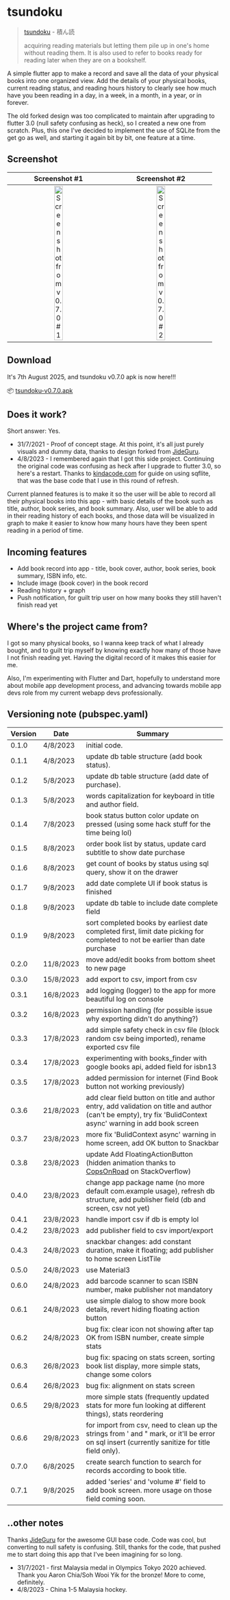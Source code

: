 # tsundoku

> [tsundoku](https://en.wikipedia.org/wiki/Tsundoku) - 積ん読
>
> acquiring reading materials but letting them pile up in one's home without reading them. It is also used to refer to books ready for reading later when they are on a bookshelf.

A simple flutter app to make a record and save all the data of your physical books into one organized view. Add the details of your physical books, current reading status, and reading hours history to clearly see how much have you been reading in a day, in a week, in a month, in a year, or in forever.

The old forked design was too complicated to maintain after upgrading to flutter 3.0 (null safety confusing as heck), so I created a new one from scratch. Plus, this one I've decided to implement the use of SQLite from the get go as well, and starting it again bit by bit, one feature at a time.

## Screenshot
| Screenshot #1 | Screenshot #2 |
| :---: | :---: |
| <img src="https://www.hilmihisham.com/images/coderepo/tsundoku-1.png" alt="Screenshot from v0.7.0 #1" style="width:30%; height:auto;"> | <img src="https://www.hilmihisham.com/images/coderepo/tsundoku-2.png" alt="Screenshot from v0.7.0 #2" style="width:30%; height:auto;">

## Download
It's 7th August 2025, and tsundoku v0.7.0 apk is now here!!!

:package: [tsundoku-v0.7.0.apk](https://github.com/hilmihisham/tsundoku/releases/tag/v0.7.0)

## Does it work?
Short answer: Yes.
- 31/7/2021 - Proof of concept stage. At this point, it's all just purely visuals and dummy data, thanks to design forked from [JideGuru](https://github.com/JideGuru).
- 4/8/2023 - I remembered again that I got this side project. Continuing the original code was confusing as heck after I upgrade to flutter 3.0, so here's a restart. Thanks to [kindacode.com](https://www.kindacode.com/article/flutter-sqlite/) for guide on using sqflite, that was the base code that I use in this round of refresh.

Current planned features is to make it so the user will be able to record all their physical books into this app - with basic details of the book such as title, author, book series, and book summary. Also, user will be able to add in their reading history of each books, and those data will be visualized in graph to make it easier to know how many hours have they been spent reading in a period of time.

## Incoming features
- Add book record into app - title, book cover, author, book series, book summary, ISBN info, etc.
- Include image (book cover) in the book record
- Reading history + graph
- Push notification, for guilt trip user on how many books they still haven't finish read yet

## Where's the project came from?
I got so many physical books, so I wanna keep track of what I already bought, and to guilt trip myself by knowing exactly how many of those have I not finish reading yet. Having the digital record of it makes this easier for me. 

Also, I'm experimenting with Flutter and Dart, hopefully to understand more about mobile app development process, and advancing towards mobile app devs role from my current webapp devs professionally. 

## Versioning note (pubspec.yaml)
Version | Date | Summary
----- | --------- | ---
0.1.0 |  4/8/2023 | initial code.
0.1.1 |  4/8/2023 | update db table structure (add book status).
0.1.2 |  5/8/2023 | update db table structure (add date of purchase).
0.1.3 |  5/8/2023 | words capitalization for keyboard in title and author field.
0.1.4 |  7/8/2023 | book status button color update on pressed (using some hack stuff for the time being lol)
0.1.5 |  8/8/2023 | order book list by status, update card subtitle to show date purchase
0.1.6 |  8/8/2023 | get count of books by status using sql query, show it on the drawer
0.1.7 |  9/8/2023 | add date complete UI if book status is finished
0.1.8 |  9/8/2023 | update db table to include date complete field
0.1.9 |  9/8/2023 | sort completed books by earliest date completed first, limit date picking for completed to not be earlier than date purchase
0.2.0 | 11/8/2023 | move add/edit books from bottom sheet to new page 
0.3.0 | 15/8/2023 | add export to csv, import from csv
0.3.1 | 16/8/2023 | add logging (logger) to the app for more beautiful log on console
0.3.2 | 16/8/2023 | permission handling (for possible issue why exporting didn't do anything?)
0.3.3 | 17/8/2023 | add simple safety check in csv file (block random csv being imported), rename exported csv file
0.3.4 | 17/8/2023 | experimenting with books_finder with google books api, added field for isbn13
0.3.5 | 17/8/2023 | added permission for internet (Find Book button not working previously)
0.3.6 | 21/8/2023 | add clear field button on title and author entry, add validation on title and author (can't be empty), try fix 'BulidContext async' warning in add book screen
0.3.7 | 23/8/2023 | more fix 'BulidContext async' warning in home screen, add OK button to Snackbar
0.3.8 | 23/8/2023 | update Add FloatingActionButton (hidden animation thanks to [CopsOnRoad](https://stackoverflow.com/a/52731484) on StackOverflow)
0.4.0 | 23/8/2023 | change app package name (no more default com.example usage), refresh db structure, add publisher field (db and screen, csv not yet)
0.4.1 | 23/8/2023 | handle import csv if db is empty lol
0.4.2 | 23/8/2023 | add publisher field to csv import/export
0.4.3 | 24/8/2023 | snackbar changes: add constant duration, make it floating; add publisher to home screen ListTile
0.5.0 | 24/8/2023 | use Material3 
0.6.0 | 24/8/2023 | add barcode scanner to scan ISBN number, make publisher not mandatory
0.6.1 | 24/8/2023 | use simple dialog to show more book details, revert hiding floating action button
0.6.2 | 24/8/2023 | bug fix: clear icon not showing after tap OK from ISBN number, create simple stats
0.6.3 | 26/8/2023 | bug fix: spacing on stats screen, sorting book list display, more simple stats, change some colors
0.6.4 | 26/8/2023 | bug fix: alignment on stats screen
0.6.5 | 29/8/2023 | more simple stats (frequently updated stats for more fun looking at different things), stats reordering
0.6.6 | 29/8/2023 | for import from csv, need to clean up the strings from ' and " mark, or it'll be error on sql insert (currently sanitize for title field only). 
0.7.0 |  6/8/2025 | create search function to search for records according to book title. 
0.7.1 |  9/8/2025 | added 'series' and 'volume #' field to add book screen. more usage on those field coming soon.

## ..other notes
Thanks [JideGuru](https://github.com/JideGuru) for the awesome GUI base code. Code was cool, but converting to null safety is confusing. Still, thanks for the code, that pushed me to start doing this app that I've been imagining for so long.

- 31/7/2021 - first Malaysia medal in Olympics Tokyo 2020 achieved. Thank you Aaron Chia/Soh Wooi Yik for the bronze! More to come, definitely.
- 4/8/2023 - China 1-5 Malaysia hockey.
